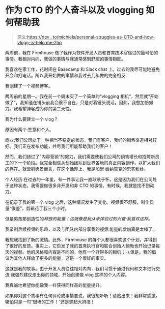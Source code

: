# 作为 CTO 的个人奋斗以及 vlogging 如何帮助我

> 原文:[https://dev . to/michiels/personal-struggles-as-CTO-and-how-vlogg-is-help me-2hp](https://dev.to/michiels/personal-struggles-as-cto-and-how-vlogging-is-helping-me-2hp)

两周前，我在 Firmhouse 做了我作为软件开发人员和首席技术官做过的最可怕的事情。我相对内向，我做的事情与我通常感到舒服的事情相反。

我喜欢在家工作，花时间在 Basecamp 和 Slack chat 上。过去的我尽可能地避免开会和打电话。所以我开始做的事情和我过去几年做的完全相反:

我创建了一个视频博客。

两周前的星期一。我在前一个周末买了一个简单的“vlogging 相机”，然后就“开始做了”。我知道在镜头前我会很不自在，只是对着镜头说话。因此，我想加倍努力。我希望博客成为你的第二天性。

我为什么要建立一个 vlog？

原因有两个:生意和个人。

商业:我们公司处于一种相当不稳定的状态。我们有客户，我们的销售渠道相对较好。我们正在发布功能，并尽我们所能帮助我们的客户！

然而，我们错过了“内容营销”的努力，我们需要使我们公司的销售增长和招聘新员工的下一个阶段。我完全相信从创始团队到世界各地的真正内容创作，以扩大我们的存在。就营销愿景而言，在这个话题上，我是加里·维纳查克的忠实粉丝。

个人经历:在过去的一年里，有一件事让我一直耿耿于怀。这是因为我们在公司处于这种状态，我需要做很多非开发和非 CTO 的事情。有时候，我就是找不到动力。

在记录了我的第一个 vlog 之后，这种情况发生了变化。视频很不舒服，制作质量“很差”，剪辑花了我三个小时。

但是男孩那创造性的*释放的能量！这就像是我从未体验过的兴奋:我喜欢这样。*

我录制后续视频的乐趣，以及与团队内部分享我的视频:能量的增加真是太棒了。

我想我找到了新的激情。此外，Firmhouse 的每个人都很喜欢这个计划，并得到了很好的反馈。事实上，它启发了我的首席执行官和联合创始人鲍勃也开始记录每天的视频。他的风格和内容是不同的，他有一个好得多的相机；-).但是，我的倡议为其他人释放了更多的能量，这是一个很好的事实。

这就是我的故事。由于开发人员往往相对内向，我们习惯于通过代码和文本进行交流:我强烈建议走出你的领域，开始创建像 vlog 这样的个人内容。

我真诚地希望你能像我一样获得同样高的能量提升。

如果你对这个故事有任何评论或事情要说，我很想听听！请贴出来！我非常感激。哪怕只是一句“很棒的工作！”还是竖起大拇指！